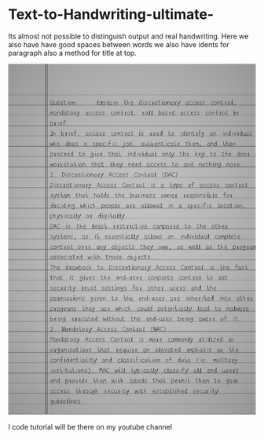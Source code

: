 # Text-to-Handwriting-ultimate-
Its almost not possible to distinguish output and real handwriting. Here we also have have good spaces between words we also have idents for paragraph also a method for title at top.


![](code/images/asmt1.png)


I code tutorial will be there on my youtube channel
